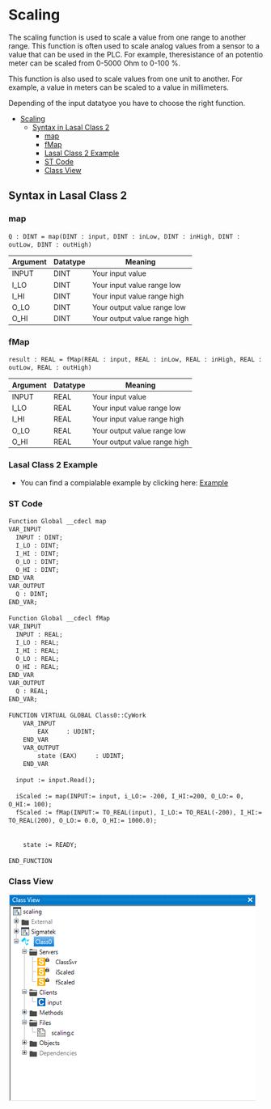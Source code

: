 # Scaling
The scaling function is used to scale a value from one range to another range. This function is often used to scale analog values from a sensor to a value that can be used in the PLC. For example, theresistance of an potentio meter can be scaled from 0-5000 Ohm to 0-100 %.

This function is also used to scale values from one unit to another. For example, a value in meters can be scaled to a value in millimeters.

Depending of the input datatyoe you have to choose the right function.


- [Scaling](#scaling)
  - [Syntax in Lasal Class 2](#syntax-in-lasal-class-2)
    - [map](#map)
    - [fMap](#fmap)
    - [Lasal Class 2 Example](#lasal-class-2-example)
    - [ST Code](#st-code)
    - [Class View](#class-view)

## Syntax in Lasal Class 2

### map
```
Q : DINT = map(DINT : input, DINT : inLow, DINT : inHigh, DINT : outLow, DINT : outHigh)
```
| Argument | Datatype | Meaning |
| ------------- | ------------- | ------------- |
| INPUT  | DINT | Your input value |
| I_LO  | DINT  | Your input value range low  |
| I_HI  | DINT  | Your input value range high  |
| O_LO  | DINT  | Your output value range low  |
| O_HI  | DINT  | Your output value range high  |


### fMap
```
result : REAL = fMap(REAL : input, REAL : inLow, REAL : inHigh, REAL : outLow, REAL : outHigh)
```

| Argument | Datatype | Meaning |
| ------------- | ------------- | ------------- |
| INPUT  | REAL | Your input value |
| I_LO  | REAL  | Your input value range low  |
| I_HI  | REAL  | Your input value range high  |
| O_LO  | REAL  | Your output value range low  |
| O_HI  | REAL  | Your output value range high  |




### Lasal Class 2 Example
* You can find a compialable example by clicking here: [Example](https://github.com/Jumag-Dampferzeuger-GmbH/SIGMATEK-Jumag-Utils-Examples/tree/main/scaling)

### ST Code

```
Function Global __cdecl map
VAR_INPUT
  INPUT : DINT;
  I_LO : DINT;
  I_HI : DINT;
  O_LO : DINT;
  O_HI : DINT;
END_VAR
VAR_OUTPUT
  Q : DINT;
END_VAR;

Function Global __cdecl fMap
VAR_INPUT
  INPUT : REAL;
  I_LO : REAL;
  I_HI : REAL;
  O_LO : REAL;
  O_HI : REAL;
END_VAR
VAR_OUTPUT
  Q : REAL;
END_VAR;

FUNCTION VIRTUAL GLOBAL Class0::CyWork
	VAR_INPUT
		EAX 	: UDINT;
	END_VAR
	VAR_OUTPUT
		state (EAX) 	: UDINT;
	END_VAR
  
  input := input.Read();
  
  iScaled := map(INPUT:= input, i_LO:= -200, I_HI:=200, O_LO:= 0, O_HI:= 100);
  fScaled := fMap(INPUT:= TO_REAL(input), I_LO:= TO_REAL(-200), I_HI:= TO_REAL(200), O_LO:= 0.0, O_HI:= 1000.0);


	state := READY;

END_FUNCTION
```






### Class View
![Alt text](img/image-7.png)
